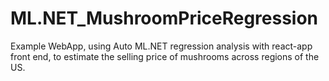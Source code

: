 # ML.NET_MushroomPriceRegression
Example WebApp, using Auto ML.NET regression analysis with react-app front end, to estimate the selling price of mushrooms across regions of the US.
